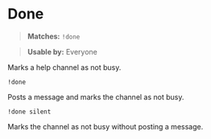# Done

> **Matches:** `!done`

> **Usable by:** Everyone

Marks a help channel as not busy.

```
!done
```
Posts a message and marks the channel as not busy.
```
!done silent
```
Marks the channel as not busy without posting a message.
